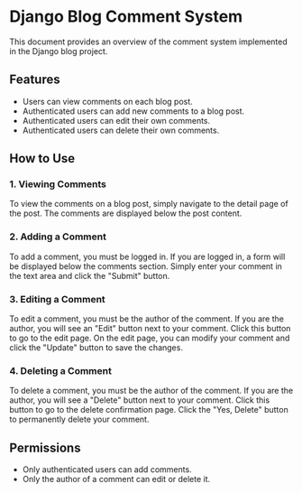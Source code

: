
# Django Blog Comment System

This document provides an overview of the comment system implemented in the Django blog project.

## Features

*   Users can view comments on each blog post.
*   Authenticated users can add new comments to a blog post.
*   Authenticated users can edit their own comments.
*   Authenticated users can delete their own comments.

## How to Use

### 1. Viewing Comments

To view the comments on a blog post, simply navigate to the detail page of the post. The comments are displayed below the post content.

### 2. Adding a Comment

To add a comment, you must be logged in. If you are logged in, a form will be displayed below the comments section. Simply enter your comment in the text area and click the "Submit" button.

### 3. Editing a Comment

To edit a comment, you must be the author of the comment. If you are the author, you will see an "Edit" button next to your comment. Click this button to go to the edit page. On the edit page, you can modify your comment and click the "Update" button to save the changes.

### 4. Deleting a Comment

To delete a comment, you must be the author of the comment. If you are the author, you will see a "Delete" button next to your comment. Click this button to go to the delete confirmation page. Click the "Yes, Delete" button to permanently delete your comment.

## Permissions

*   Only authenticated users can add comments.
*   Only the author of a comment can edit or delete it.
